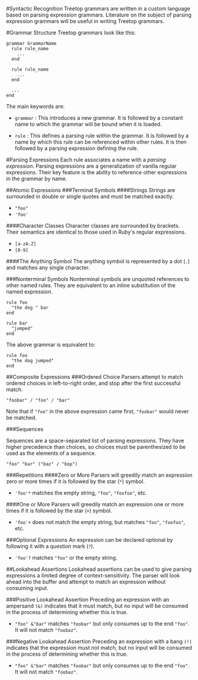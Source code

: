 #Syntactic Recognition 
Treetop grammars are written in a custom language based on parsing expression grammars. Literature on the subject of parsing expression grammars will be useful in writing Treetop grammars.

#Grammar Structure
Treetop grammars look like this:

    grammar GrammarName
      rule rule_name
        ...
      end
      
      rule rule_name
        ...
      end
      
      ...
    end

The main keywords are:
* `grammar` : This introduces a new grammar. It is followed by a constant name to which the grammar will be bound when it is loaded.

* `rule` : This defines a parsing rule within the grammar. It is followed by a name by which this rule can be referenced within other rules. It is then followed by a parsing expression defining the rule.

#Parsing Expressions
Each rule associates a name with a _parsing expression_. Parsing expressions are a generalization of vanilla regular expressions. Their key feature is the ability to reference other expressions in the grammar by name.

##Atomic Expressions
###Terminal Symbols
####Strings
Strings are surrounded in double or single quotes and must be matched exactly.

* `"foo"`
* `'foo'`
  
####Character Classes
Character classes are surrounded by brackets. Their semantics are identical to those used in Ruby's regular expressions.

* `[a-zA-Z]`
* `[0-9]`

####The Anything Symbol
The anything symbol is represented by a dot (`.`) and matches any single character.

###Nonterminal Symbols
Nonterminal symbols are unquoted references to other named rules. They are equivalent to an inline substitution of the named expression.

    rule foo
      "the dog " bar
    end
    
    rule bar
      "jumped"
    end

The above grammar is equivalent to:

    rule foo
      "the dog jumped"
    end

##Composite Expressions
###Ordered Choice
Parsers attempt to match ordered choices in left-to-right order, and stop after the first successful match.

    "foobar" / "foo" / "bar"
    
Note that if `"foo"` in the above expression came first, `"foobar"` would never be matched.

###Sequences

Sequences are a space-separated list of parsing expressions. They have higher precedence than choices, so choices must be parenthesized to be used as the elements of a sequence. 

    "foo" "bar" ("baz" / "bop")

###Repetitions
####Zero or More
Parsers will greedily match an expression zero or more times if it is followed by the star (`*`) symbol.

* `'foo'*` matches the empty string, `"foo"`, `"foofoo"`, etc.

####One or More
Parsers will greedily match an expression one or more times if it is followed by the star (`+`) symbol.

* `'foo'+` does not match the empty string, but matches `"foo"`, `"foofoo"`, etc.

###Optional Expressions
An expression can be declared optional by following it with a question mark (`?`).

* `'foo'?` matches `"foo"` or the empty string.

##Lookahead Assertions
Lookahead assertions can be used to give parsing expressions a limited degree of context-sensitivity. The parser will look ahead into the buffer and attempt to match an expression without consuming input.

###Positive Lookahead Assertion
Preceding an expression with an ampersand `(&)` indicates that it must match, but no input will be consumed in the process of determining whether this is true.

* `"foo" &"bar"` matches `"foobar"` but only consumes up to the end `"foo"`. It will not match `"foobaz"`.

###Negative Lookahead Assertion
Preceding an expression with a bang `(!)` indicates that the expression must not match, but no input will be consumed in the process of determining whether this is true.

* `"foo" &"bar"` matches `"foobar"` but only consumes up to the end `"foo"`. It will not match `"foobaz"`.
